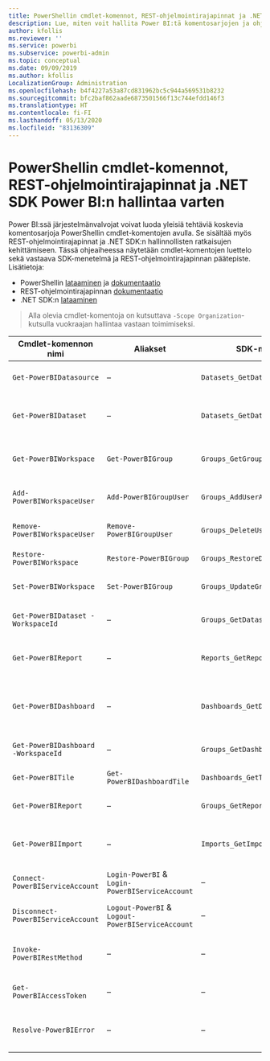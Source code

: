 ```yaml
---
title: PowerShellin cmdlet-komennot, REST-ohjelmointirajapinnat ja .NET SDK:t järjestelmänvalvojille
description: Lue, miten voit hallita Power BI:tä komentosarjojen ja ohjelmointirajapintojen avulla.
author: kfollis
ms.reviewer: ''
ms.service: powerbi
ms.subservice: powerbi-admin
ms.topic: conceptual
ms.date: 09/09/2019
ms.author: kfollis
LocalizationGroup: Administration
ms.openlocfilehash: b4f4227a53a87cd831962bc5c944a569531b8232
ms.sourcegitcommit: bfc2baf862aade6873501566f13c744efdd146f3
ms.translationtype: HT
ms.contentlocale: fi-FI
ms.lasthandoff: 05/13/2020
ms.locfileid: "83136309"
---
```

# <a name="powershell-cmdlets-rest-apis-and-net-sdk-for-power-bi-administration"></a>PowerShellin cmdlet-komennot, REST-ohjelmointirajapinnat ja .NET SDK Power BI:n hallintaa varten
Power BI:ssä järjestelmänvalvojat voivat luoda yleisiä tehtäviä koskevia komentosarjoja PowerShellin cmdlet-komentojen avulla. Se sisältää myös REST-ohjelmointirajapinnat ja .NET SDK:n hallinnollisten ratkaisujen kehittämiseen. Tässä ohjeaiheessa näytetään cmdlet-komentojen luettelo sekä vastaava SDK-menetelmä ja REST-ohjelmointirajapinnan päätepiste. Lisätietoja:

- PowerShellin [lataaminen](https://www.powershellgallery.com/packages/MicrosoftPowerBIMgmt/) ja [dokumentaatio](https://docs.microsoft.com/powershell/power-bi/overview?view=powerbi-ps)
- REST-ohjelmointirajapinnan [dokumentaatio](https://docs.microsoft.com/rest/api/power-bi/admin)
- .NET SDK:n [lataaminen](https://www.nuget.org/packages/Microsoft.PowerBI.Api/)

> Alla olevia cmdlet-komentoja on kutsuttava `-Scope Organization`-kutsulla vuokraajan hallintaa vastaan toimimiseksi.

| **Cmdlet-komennon nimi** | **Aliakset** | **SDK-menetelmä** | **REST-ohjelmointirajapinnan päätepiste** | **Kuvaus** |
| --- | --- | --- | --- | --- |
| `Get-PowerBIDatasource` | – | `Datasets_GetDataSourcesAsAdmin` | /v1.0/myorg/admin/datasets/{datasetkey}/datasources | Hakee tietolähteitä annetulle tietojoukolle. |
| `Get-PowerBIDataset` | – | `Datasets_GetDatasetsAsAdmin` | /v1.0/myorg/admin/datasets | Hakee tietojoukkojen täydellisen luettelon Power BI -vuokraajassa. |
| `Get-PowerBIWorkspace` | `Get-PowerBIGroup` | `Groups_GetGroupsAsAdmin` | /v1.0/myorg/admin/groups | Hakee työtilojen täydellisen luettelon Power BI -vuokraajassa. |
| `Add-PowerBIWorkspaceUser` | `Add-PowerBIGroupUser` | `Groups_AddUserAsAdmin` | /v1.0/myorg/admin/groups/{groupId}/users | Lisää käyttäjän jäsenenä tiettyyn työtilaan. |
| `Remove-PowerBIWorkspaceUser` | `Remove-PowerBIGroupUser` | `Groups_DeleteUserAsAdmin` | /v1.0/myorg/admin/groups/{groupId}/users/{user} | Poistaa käyttäjän tietyn työtilan jäsenluettelosta. |
| `Restore-PowerBIWorkspace` |`Restore-PowerBIGroup` | `Groups_RestoreDeletedGroupAsAdmin` | /v1.0/myorg/admin/groups/{groupId}/restore | Palauttaa poistetun työtilan. |
| `Set-PowerBIWorkspace` |`Set-PowerBIGroup` | `Groups_UpdateGroupAsAdmin` | /v1.0/myorg/admin/groups/{groupId} | Päivittää tietyn työtilan ominaisuudet. |
| `Get-PowerBIDataset -WorkspaceId` | – | `Groups_GetDatasetsAsAdmin` | /v1.0/myorg/admin/groups/{group\_id}/datasets | Hakee tietyssä työtilassa olevat tietojoukot. |
| `Get-PowerBIReport` | – | `Reports_GetReportsAsAdmin` | /v1.0/myorg/admin/reports | Hakee raporttien täydellisen luettelon Power BI -vuokraajassa. |
| `Get-PowerBIDashboard` | – | `Dashboards_GetDashboardsAsAdmin` | /v1.0/myorg/admin/dashboards | Hakee koontinäyttöjen täydellisen luettelon Power BI -vuokraajassa. |
| `Get-PowerBIDashboard -WorkspaceId` | – | `Groups_GetDashboardsAsAdmin` | /v1.0/myorg/admin/groups/{group\_id}/dashboards | Hakee tietyssä työtilassa olevat koontinäytöt. |
| `Get-PowerBITile` | `Get-PowerBIDashboardTile` | `Dashboards_GetTilesAsAdmin` | /v1.0/myorg/admin/dashboards/{dashboard\_id}/tiles | Hakee tietyn koontinäytön ruudut. |
| `Get-PowerBIReport` | – | `Groups_GetReportsAsAdmin` | /v1.0/myorg/admin/groups/{group\_id}/reports | Hakee tietyssä työtilassa olevat raportit. |
| `Get-PowerBIImport` | – | `Imports_GetImportsAsAdmin` | /v1.0/myorg/admin/imports | Hakee tuontien täydellisen luettelon Power BI -vuokraajassa. |
| `Connect-PowerBIServiceAccount` | `Login-PowerBI` &  `Login-PowerBIServiceAccount` | – | – | Kirjaudu sisään Power BI:hin ja aloita istunto. |
| `Disconnect-PowerBIServiceAccount` | `Logout-PowerBI` & `Logout-PowerBIServiceAccount` | – | – | Kirjaudu ulos Power BI:stä ja sulje nykyinen istunto. |
| `Invoke-PowerBIRestMethod`| – | – | – | Lähetä satunnaisia REST-ohjelmointirajapinnan kutsuja Power BI:hin. |
| `Get-PowerBIAccessToken`| – | – | – | Hanki Power BI -käyttöoikeustietue istunnossa. |
| `Resolve-PowerBIError`| – | – | – | Hanki tarkat virhetiedot epäonnistuneista cmdlet-kutsuista. |
